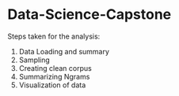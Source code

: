 # Data-Science-Capstone
Steps taken for the analysis:
1) Data Loading and summary
2) Sampling
3) Creating clean corpus
4) Summarizing Ngrams
5) Visualization of data
